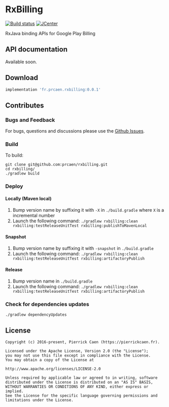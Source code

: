 # RxBilling
[![Build status](https://api.travis-ci.org/prcaen/rxbilling.svg?branch=master)](https://travis-ci.org/prcaen/rxbilling) [ ![JCenter](https://api.bintray.com/packages/prcaen/maven/rxbilling/images/download.svg) ](https://bintray.com/prcaen/maven/rxbilling/_latestVersion)

RxJava binding APIs for Google Play Billing

## API documentation
Available soon.

## Download

```groovy
implementation 'fr.prcaen.rxbilling:0.0.1'
```

## Contributes

### Bugs and Feedback

For bugs, questions and discussions please use the [Github Issues](https://github.com/prcaen/rxbilling/issues).

### Build

To build:

```
git clone git@github.com:prcaen/rxbilling.git
cd rxbilling/
./gradlew build
```

### Deploy

#### Locally (Maven local)

1. Bump version name by suffixing it with `-X` in `./build.gradle` where `X` is a incremental number 
2. Launch the following command: `./gradlew rxbilling:clean rxbilling:testReleaseUnitTest rxbilling:publishToMavenLocal`

#### Snapshot
1. Bump version name by suffixing it with `-snapshot` in `./build.gradle` 
2. Launch the following command: `./gradlew rxbilling:clean rxbilling:testReleaseUnitTest rxbilling:artifactoryPublish`

#### Release
1. Bump version name in `./build.gradle` 
2. Launch the following command: `./gradlew rxbilling:clean rxbilling:testReleaseUnitTest rxbilling:artifactoryPublish`

### Check for dependencies updates

```
./gradlew dependencyUpdates
```

## License

    Copyright (c) 2016-present, Pierrick Caen (https://pierrickcaen.fr).

    Licensed under the Apache License, Version 2.0 (the "License");
    you may not use this file except in compliance with the License.
    You may obtain a copy of the License at

    http://www.apache.org/licenses/LICENSE-2.0

    Unless required by applicable law or agreed to in writing, software
    distributed under the License is distributed on an "AS IS" BASIS,
    WITHOUT WARRANTIES OR CONDITIONS OF ANY KIND, either express or implied.
    See the License for the specific language governing permissions and
    limitations under the License.
